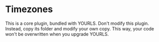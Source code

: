 Timezones
=========
This is a core plugin, bundled with YOURLS.
Don't modify this plugin. Instead, copy its folder
and modify your own copy. This way, your code won't
be overwritten when you upgrade YOURLS.
